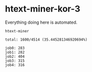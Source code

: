 # htext-miner-kor-3

Everything doing here is automated.

```
htext-miner

total: 1600/4514 (35.445281346920694%)

job0: 283
job1: 282
job2: 404
job3: 315
job4: 316
```